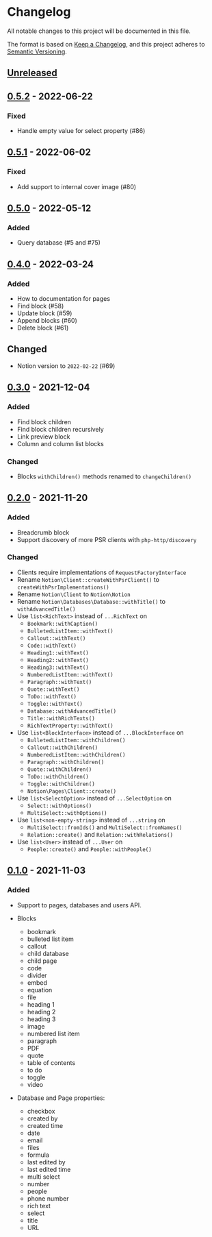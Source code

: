 # Changelog
All notable changes to this project will be documented in this file.

The format is based on [Keep a Changelog](https://keepachangelog.com/en/1.0.0/),
and this project adheres to [Semantic Versioning](https://semver.org/spec/v2.0.0.html).

## [Unreleased]

## [0.5.2] - 2022-06-22

### Fixed
- Handle empty value for select property (#86)

## [0.5.1] - 2022-06-02

### Fixed
- Add support to internal cover image (#80)

## [0.5.0] - 2022-05-12

### Added
- Query database (#5 and #75)

## [0.4.0] - 2022-03-24

### Added
- How to documentation for pages
- Find block (#58)
- Update block (#59)
- Append blocks (#60)
- Delete block (#61)

## Changed
- Notion version to `2022-02-22` (#69)

## [0.3.0] - 2021-12-04

### Added
- Find block children
- Find block children recursively
- Link preview block
- Column and column list blocks

### Changed
- Blocks `withChildren()` methods renamed to `changeChildren()`
## [0.2.0] - 2021-11-20
### Added
- Breadcrumb block
- Support discovery of more PSR clients with `php-http/discovery`

### Changed
- Clients require implementations of `RequestFactoryInterface`
- Rename `Notion\Client::createWithPsrClient()` to `createWithPsrImplementations()`
- Rename `Notion\Client` to `Notion\Notion`
- Rename `Notion\Databases\Database::withTitle()` to `withAdvancedTitle()`
- Use `list<RichText>` instead of `...RichText` on
  - `Bookmark::withCaption()`
  - `BulletedListItem::withText()`
  - `Callout::withText()`
  - `Code::withText()`
  - `Heading1::withText()`
  - `Heading2::withText()`
  - `Heading3::withText()`
  - `NumberedListItem::withText()`
  - `Paragraph::withText()`
  - `Quote::withText()`
  - `ToDo::withText()`
  - `Toggle::withText()`
  - `Database::withAdvancedTitle()`
  - `Title::withRichTexts()`
  - `RichTextProperty::withText()`
- Use `list<BlockInterface>` instead of `...BlockInterface` on
  - `BulletedListItem::withChildren()`
  - `Callout::withChildren()`
  - `NumberedListItem::withChildren()`
  - `Paragraph::withChildren()`
  - `Quote::withChildren()`
  - `ToDo::withChildren()`
  - `Toggle::withChildren()`
  - `Notion\Pages\Client::create()`
- Use `list<SelectOption>` instead of `...SelectOption` on
  - `Select::withOptions()`
  - `MultiSelect::withOptions()`
- Use `list<non-empty-string>` instead of `...string` on
  - `MultiSelect::fromIds()` and `MultiSelect::fromNames()`
  - `Relation::create()` and `Relation::withRelations()`
- Use `list<User>` instead of `...User` on
  - `People::create()` and `People::withPeople()`

## [0.1.0] - 2021-11-03
### Added
- Support to pages, databases and users API.
- Blocks
  - bookmark
  - bulleted list item
  - callout
  - child database
  - child page
  - code
  - divider
  - embed
  - equation
  - file
  - heading 1
  - heading 2
  - heading 3
  - image
  - numbered list item
  - paragraph
  - PDF
  - quote
  - table of contents
  - to do
  - toggle
  - video

- Database and Page properties:
  - checkbox
  - created by
  - created time
  - date
  - email
  - files
  - formula
  - last edited by
  - last edited time
  - multi select
  - number
  - people
  - phone number
  - rich text
  - select
  - title
  - URL

[Unreleased]: https://github.com/mariosimao/notion-sdk-php/compare/v0.1.0...HEAD
[0.1.0]: https://github.com/mariosimao/notion-sdk-php/releases/tag/v0.1.0
[0.2.0]: https://github.com/mariosimao/notion-sdk-php/releases/tag/v0.2.0
[0.3.0]: https://github.com/mariosimao/notion-sdk-php/releases/tag/v0.3.0
[0.4.0]: https://github.com/mariosimao/notion-sdk-php/releases/tag/v0.4.0
[0.5.0]: https://github.com/mariosimao/notion-sdk-php/releases/tag/v0.5.0
[0.5.1]: https://github.com/mariosimao/notion-sdk-php/releases/tag/v0.5.1
[0.5.2]: https://github.com/mariosimao/notion-sdk-php/releases/tag/v0.5.2
